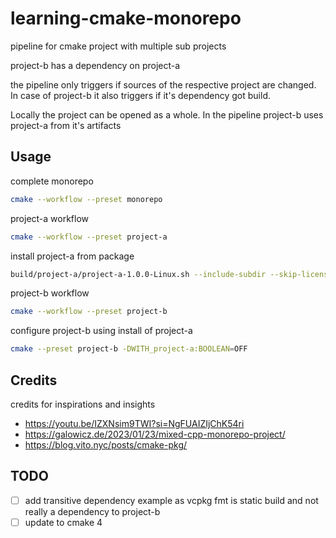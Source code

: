 # learning-cmake-monorepo

pipeline for cmake project with multiple sub projects

project-b has a dependency on project-a

the pipeline only triggers if sources of the respective project are changed. In case of project-b it also triggers if
it's dependency got build.

Locally the project can be opened as a whole. In the pipeline project-b uses project-a from it's artifacts

## Usage

complete monorepo
```bash
cmake --workflow --preset monorepo
```

project-a workflow
```bash
cmake --workflow --preset project-a
```
install project-a from package
```bash
build/project-a/project-a-1.0.0-Linux.sh --include-subdir --skip-license --prefix=build/install
```

project-b workflow
```bash
cmake --workflow --preset project-b
```

configure project-b using install of project-a
```bash
cmake --preset project-b -DWITH_project-a:BOOLEAN=OFF
```

## Credits

credits for inspirations and insights
* https://youtu.be/IZXNsim9TWI?si=NgFUAIZIjChK54ri
* https://galowicz.de/2023/01/23/mixed-cpp-monorepo-project/
* https://blog.vito.nyc/posts/cmake-pkg/

## TODO
 - [ ] add transitive dependency example as vcpkg fmt is static build and not really a dependency to project-b 
 - [ ] update to cmake 4 